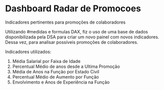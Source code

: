 # Dashboard Radar de Promocoes
Indicadores pertinentes para promoções de colaboradores


Utilizando #medidas e formulas DAX, fiz o uso de uma base de dados disponibilizada pela DSA para criar um novo painel com novos indicadores. Dessa vez, para analisar possíveis promoções de colaboradores.

Indicadores utilizados:

1. Média Salarial por Faixa de Idade
2. Percentual Médio de anos desde a Ultima Promoção
3. Média de Anos na Função por Estado Civil
4. Percentual Médio de Aumento por Função
5. Envolvimento e Anos de Experiência na Função
   
